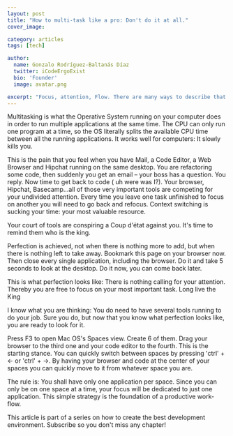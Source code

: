 ```yaml
---
layout: post
title: "How to multi-task like a pro: Don't do it at all."
cover_image:

category: articles
tags: [tech]

author:
  name: Gonzalo Rodríguez-Baltanás Díaz
  twitter: iCodeErgoExist
  bio: 'Founder'
  image: avatar.png

excerpt: "Focus, attention, Flow. There are many ways to describe that sacred moment when you can get things done quick, fast and well. This article is the first on a series on how to create the best development environment"
---
```


Multitasking is what the Operative System running on your computer does in order to run multiple applications at the same time. The CPU can only run one program at a time, so the OS literally splits the available CPU time between all the running applications. It works well for computers: It slowly kills you.

This is the pain that you feel when you have Mail, a Code Editor, a Web Browser and Hipchat running on the same desktop. You are refactoring some code, then suddenly you get an email – your boss has a question. You reply. Now time to get back to code ( uh were was I?). Your browser, Hipchat, Basecamp...all of those very important tools are competing for your undivided attention. Every time you leave one task unfinished to focus on another you will need to go back and refocus. Context switching is sucking your time: your most valuable resource.

Your court of tools are conspiring a Coup d'état against you. It's time to remind them who is the king.

Perfection is achieved, not when there is nothing more to add, but when there is nothing left to take away. Bookmark this page on your browser now. Then close every single application, including the browser. Do it and take 5 seconds to look at the desktop. Do it now, you can come back later.

This is what perfection looks like: There is nothing calling for your attention. Thereby you are free to focus on your most important task. Long live the King

I know what you are thinking: You do need to have several tools running to do your job. Sure you do, but now that you know what perfection looks like, you are ready to look for it.

Press F3 to open Mac OS's Spaces view. Create 6 of them. Drag your browser to the third one and your code editor to the fourth. This is the starting stance. You can quickly switch between spaces by pressing 'ctrl' + ←  or 'ctrl' + →. By having your browser and code at the center of your spaces you can quickly move to it from whatever space you are.

The rule is: You shall have only one application per space. Since you can only be on one space at a time, your focus will be dedicated to just one application. This simple strategy is the foundation of a productive work-flow.

This article is part of a series on how to create the best development environment. Subscribe so you don't miss any chapter!